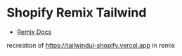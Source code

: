 # Shopify Remix Tailwind

- [Remix Docs](https://docs.remix.run)

recreation of https://tailwindui-shopify.vercel.app in remix
